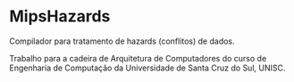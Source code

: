 # MipsHazards
Compilador para tratamento de hazards (conflitos) de dados.

Trabalho para a cadeira de Arquitetura de Computadores do curso de 
Engenharia de Computação da Universidade de Santa Cruz do Sul, UNISC.
